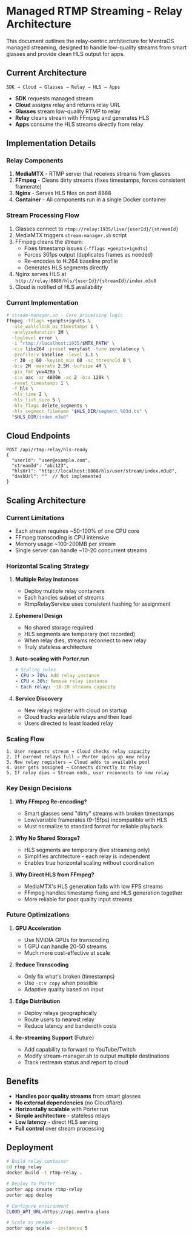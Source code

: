 # Managed RTMP Streaming - Relay Architecture

This document outlines the relay-centric architecture for MentraOS managed streaming, designed to handle low-quality streams from smart glasses and provide clean HLS output for apps.

## Current Architecture

```
SDK → Cloud → Glasses → Relay → HLS → Apps
```

- **SDK** requests managed stream
- **Cloud** assigns relay and returns relay URL
- **Glasses** stream low-quality RTMP to relay
- **Relay** cleans stream with FFmpeg and generates HLS
- **Apps** consume the HLS streams directly from relay

## Implementation Details

### Relay Components

1. **MediaMTX** - RTMP server that receives streams from glasses
2. **FFmpeg** - Cleans dirty streams (fixes timestamps, forces consistent framerate)
3. **Nginx** - Serves HLS files on port 8888
4. **Container** - All components run in a single Docker container

### Stream Processing Flow

1. Glasses connect to `rtmp://relay:1935/live/{userId}/{streamId}`
2. MediaMTX triggers `stream-manager.sh` script
3. FFmpeg cleans the stream:
   - Fixes timestamp issues (`-fflags +genpts+igndts`)
   - Forces 30fps output (duplicates frames as needed)
   - Re-encodes to H.264 baseline profile
   - Generates HLS segments directly
4. Nginx serves HLS at `http://relay:8888/hls/{userId}/{streamId}/index.m3u8`
5. Cloud is notified of HLS availability

### Current Implementation

```bash
# stream-manager.sh - Core processing logic
ffmpeg -fflags +genpts+igndts \
  -use_wallclock_as_timestamps 1 \
  -analyzeduration 3M \
  -loglevel error \
  -i "rtmp://localhost:1935/$MTX_PATH" \
  -c:v libx264 -preset veryfast -tune zerolatency \
  -profile:v baseline -level 3.1 \
  -r 30 -g 60 -keyint_min 60 -sc_threshold 0 \
  -b:v 2M -maxrate 2.5M -bufsize 4M \
  -pix_fmt yuv420p \
  -c:a aac -ar 48000 -ac 2 -b:a 128k \
  -reset_timestamps 1 \
  -f hls \
  -hls_time 2 \
  -hls_list_size 5 \
  -hls_flags delete_segments \
  -hls_segment_filename "$HLS_DIR/segment_%03d.ts" \
  "$HLS_DIR/index.m3u8"
```

## Cloud Endpoints

```
POST /api/rtmp-relay/hls-ready
{
  "userId": "user@example.com",
  "streamId": "abc123",
  "hlsUrl": "http://localhost:8888/hls/user/stream/index.m3u8",
  "dashUrl": ""  // Not implemented
}
```

## Scaling Architecture

### Current Limitations
- Each stream requires ~50-100% of one CPU core
- FFmpeg transcoding is CPU intensive
- Memory usage ~100-200MB per stream
- Single server can handle ~10-20 concurrent streams

### Horizontal Scaling Strategy

1. **Multiple Relay Instances**
   - Deploy multiple relay containers
   - Each handles subset of streams
   - RtmpRelayService uses consistent hashing for assignment

2. **Ephemeral Design**
   - No shared storage required
   - HLS segments are temporary (not recorded)
   - When relay dies, streams reconnect to new relay
   - Truly stateless architecture

3. **Auto-scaling with Porter.run**
   ```yaml
   # Scaling rules
   - CPU > 70%: Add relay instance
   - CPU < 30%: Remove relay instance
   - Each relay: ~10-20 streams capacity
   ```

4. **Service Discovery**
   - New relays register with cloud on startup
   - Cloud tracks available relays and their load
   - Users directed to least loaded relay

### Scaling Flow

```
1. User requests stream → Cloud checks relay capacity
2. If current relays full → Porter spins up new relay
3. New relay registers → Cloud adds to available pool
4. User gets assigned → Connects directly to relay
5. If relay dies → Stream ends, user reconnects to new relay
```

### Key Design Decisions

1. **Why FFmpeg Re-encoding?**
   - Smart glasses send "dirty" streams with broken timestamps
   - Low/variable framerates (9-15fps) incompatible with HLS
   - Must normalize to standard format for reliable playback

2. **Why No Shared Storage?**
   - HLS segments are temporary (live streaming only)
   - Simplifies architecture - each relay is independent
   - Enables true horizontal scaling without coordination

3. **Why Direct HLS from FFmpeg?**
   - MediaMTX's HLS generation fails with low FPS streams
   - FFmpeg handles timestamp fixing and HLS generation together
   - More reliable for poor quality input streams

### Future Optimizations

1. **GPU Acceleration**
   - Use NVIDIA GPUs for transcoding
   - 1 GPU can handle 20-50 streams
   - Much more cost-effective at scale

2. **Reduce Transcoding**
   - Only fix what's broken (timestamps)
   - Use `-c:v copy` when possible
   - Adaptive quality based on input

3. **Edge Distribution**
   - Deploy relays geographically
   - Route users to nearest relay
   - Reduce latency and bandwidth costs

4. **Re-streaming Support** (Future)
   - Add capability to forward to YouTube/Twitch
   - Modify stream-manager.sh to output multiple destinations
   - Track restream status and report to cloud

## Benefits

- **Handles poor quality streams** from smart glasses
- **No external dependencies** (no Cloudflare)
- **Horizontally scalable** with Porter.run
- **Simple architecture** - stateless relays
- **Low latency** - direct HLS serving
- **Full control** over stream processing

## Deployment

```bash
# Build relay container
cd rtmp_relay
docker build -t rtmp-relay .

# Deploy to Porter
porter app create rtmp-relay
porter app deploy

# Configure environment
CLOUD_API_URL=https://api.mentra.glass

# Scale as needed
porter app scale --instances 5
```